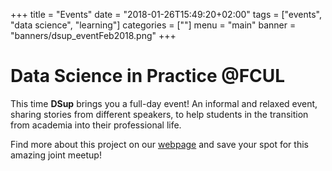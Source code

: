 +++
title = "Events"
date = "2018-01-26T15:49:20+02:00"
tags = ["events", "data science", "learning"]
categories = [""]
menu = "main"
banner = "banners/dsup_eventFeb2018.png"
+++

<h1>Data Science in Practice @FCUL</h1>

This time **DSup** brings you a full-day event! An informal and relaxed event, sharing stories from different speakers, to help students in the transition from academia into their professional life. 

Find more about this project on our [webpage](http://www.dsup.org/FCUL_2018/) and save your spot for this amazing joint meetup! 

